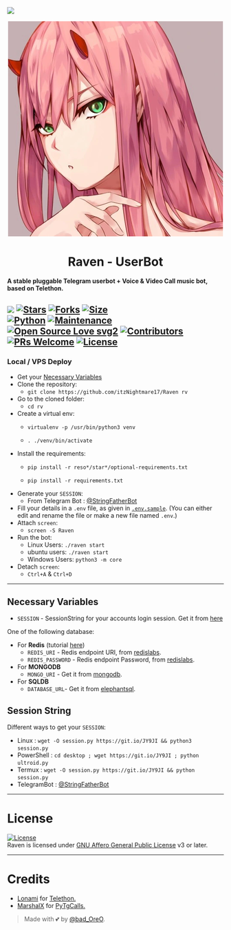 <img src="https://user-images.githubusercontent.com/73097560/115834477-dbab4500-a447-11eb-908a-139a6edaec5c.gif">

<p align="center">
  <img src="./resources/raven.webp" alt="Logo">
</p>
<h1 align="center">
  <b>Raven - UserBot</b>
</h1>

<b>A stable pluggable Telegram userbot + Voice & Video Call music bot, based on Telethon.</b>

[![](https://img.shields.io/badge/Raven-v1-blueviolet)](#)
[![Stars](https://img.shields.io/github/stars/itzNightmare17/Raven?style=flat-square&color=yellow)](https://github.com/itzNightmare17/Raven/stargazers)
[![Forks](https://img.shields.io/github/forks/itzNightmare17/Raven?style=flat-square&color=orange)](https://github.com/itzNightmare17/Raven/fork)
[![Size](https://img.shields.io/github/repo-size/itzNightmare17/Raven?style=flat-square&color=green)](https://github.com/itzNightmare17/Raven/)   
[![Python](https://img.shields.io/badge/Python-v3.10.3-blue)](https://www.python.org/)
[![Maintenance](https://img.shields.io/badge/Maintained%3F-yes-green.svg)](https://github.com/itzNightmare17/Raven/graphs/commit-activity)
[![Open Source Love svg2](https://badges.frapsoft.com/os/v2/open-source.svg?v=103)](https://github.com/itzNightmare17/Raven)
[![Contributors](https://img.shields.io/github/contributors/itzNightmare17/Raven?style=flat-square&color=green)](https://github.com/itzNightmare17/Raven/graphs/contributors)
[![PRs Welcome](https://img.shields.io/badge/PRs-welcome-brightgreen.svg?style=flat-square)](https://makeapullrequest.com)
[![License](https://img.shields.io/badge/License-AGPL-blue)](https://github.com/itzNightmare17/Raven/blob/main/LICENSE)
----

### Local / VPS Deploy
- Get your [Necessary Variables](#Necessary-Variables)
- Clone the repository:    
  - `git clone https://github.com/itzNightmare17/Raven rv`
- Go to the cloned folder:
  - `cd rv`
- Create a virtual env:      
  - `virtualenv -p /usr/bin/python3 venv`

  - `. ./venv/bin/activate`
- Install the requirements:      
  - `pip install -r reso*/star*/optional-requirements.txt`

  - `pip install -r requirements.txt`
- Generate your `SESSION`:
  - From Telegram Bot : [@StringFatherBot](https://t.me/StringFatherBot)
- Fill your details in a `.env` file, as given in [`.env.sample`](https://github.com/itzNightmare17/Raven/blob/main/.env.sample).
(You can either edit and rename the file or make a new file named `.env`.)
- Attach `screen`:
  - `screen -S Raven`
- Run the bot:
  - Linux Users:
    `./raven start`
  - ubuntu users:
    `./raven start`
  - Windows Users:
    `python3 -m core`
- Detach `screen`:
  - `Ctrl+A` & `Ctrl+D`
---

## Necessary Variables
- `SESSION` - SessionString for your accounts login session. Get it from [here](#Session-String)

One of the following database:
- For **Redis** (tutorial [here](./resources/extras/redistut.md))
  - `REDIS_URI` - Redis endpoint URI, from [redislabs](http://redislabs.com/).
  - `REDIS_PASSWORD` - Redis endpoint Password, from [redislabs](http://redislabs.com/).
- For **MONGODB**
  - `MONGO_URI` - Get it from [mongodb](https://mongodb.com/atlas).
- For **SQLDB**
  - `DATABASE_URL`- Get it from [elephantsql](https://elephantsql.com).

## Session String
Different ways to get your `SESSION`:
* Linux : `wget -O session.py https://git.io/JY9JI && python3 session.py`
* PowerShell : `cd desktop ; wget https://git.io/JY9JI ; python ultroid.py`
* Termux : `wget -O session.py https://git.io/JY9JI && python session.py`
* TelegramBot : [@StringFatherBot](https://t.me/StringFatherBot)

---

# License
[![License](https://www.gnu.org/graphics/agplv3-155x51.png)](LICENSE)   
Raven is licensed under [GNU Affero General Public License](https://www.gnu.org/licenses/agpl-3.0.en.html) v3 or later.

---

# Credits
* [Lonami](https://github.com/LonamiWebs/) for [Telethon.](https://github.com/LonamiWebs/Telethon)
* [MarshalX](https://github.com/MarshalX) for [PyTgCalls.](https://github.com/MarshalX/tgcalls)

> Made with 💕 by [@bad_OreO](https://t.me/bad_oreo).
